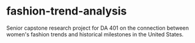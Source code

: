 # fashion-trend-analysis
Senior capstone research project for DA 401 on the connection between women's fashion trends and historical milestones in the United States.
